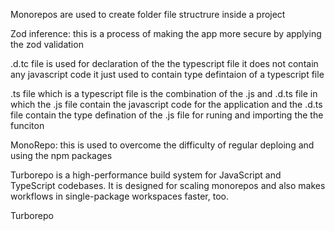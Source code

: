 Monorepos are used to create folder file structrure inside a project

Zod inference: this is a process of making the app more secure by applying the zod validation


.d.tc file is used for declaration of the the typescript file it does not contain any javascript code it just used to contain type defintaion of a typescript file 

.ts file which is a typescript file is the combination of the .js and .d.ts file in which the .js file contain the javascript code for the application and the .d.ts file contain the type defination of the .js file for runing and importing the the funciton 



MonoRepo: this is used to overcome the difficulty of regular deploing and using the npm packages

Turborepo is a high-performance build system for JavaScript and TypeScript codebases. It is designed for scaling monorepos and also makes workflows in single-package workspaces faster, too.

Turborepo